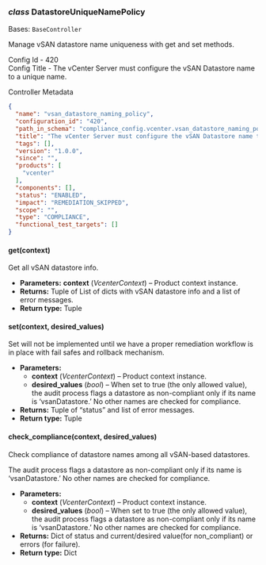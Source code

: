 ### *class* DatastoreUniqueNamePolicy

Bases: `BaseController`

Manage vSAN datastore name uniqueness with get and set methods.

Config Id - 420
<br/>
Config Title - The vCenter Server must configure the vSAN Datastore name to a unique name.
<br/>

Controller Metadata
```json
{
  "name": "vsan_datastore_naming_policy",
  "configuration_id": "420",
  "path_in_schema": "compliance_config.vcenter.vsan_datastore_naming_policy",
  "title": "The vCenter Server must configure the vSAN Datastore name to a unique name.",
  "tags": [],
  "version": "1.0.0",
  "since": "",
  "products": [
    "vcenter"
  ],
  "components": [],
  "status": "ENABLED",
  "impact": "REMEDIATION_SKIPPED",
  "scope": "",
  "type": "COMPLIANCE",
  "functional_test_targets": []
}
```

#### get(context)

Get all vSAN datastore info.

* **Parameters:**
  **context** (*VcenterContext*) – Product context instance.
* **Returns:**
  Tuple of List of dicts with vSAN datastore info and a list of error messages.
* **Return type:**
  Tuple

#### set(context, desired_values)

Set will not be implemented until we have a proper remediation workflow is in place with fail safes
and rollback mechanism.

* **Parameters:**
  * **context** (*VcenterContext*) – Product context instance.
  * **desired_values** (*bool*) – When set to true (the only allowed value), the audit process flags a datastore
    as non-compliant only if its name is ‘vsanDatastore.’ No other names are checked for compliance.
* **Returns:**
  Tuple of “status” and list of error messages.
* **Return type:**
  Tuple

#### check_compliance(context, desired_values)

Check compliance of datastore names among all vSAN-based datastores.

The audit process flags a datastore as non-compliant only if its name is ‘vsanDatastore.’
No other names are checked for compliance.
<br/>
* **Parameters:**
  * **context** (*VcenterContext*) – Product context instance.
  * **desired_values** (*bool*) – When set to true (the only allowed value), the audit process flags a datastore as
    non-compliant only if its name is ‘vsanDatastore.’ No other names are checked for compliance.
* **Returns:**
  Dict of status and current/desired value(for non_compliant) or errors (for failure).
* **Return type:**
  Dict
